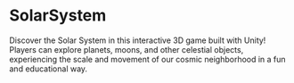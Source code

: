 # SolarSystem
Discover the Solar System in this interactive 3D game built with Unity! Players can explore planets, moons, and other celestial objects, experiencing the scale and movement of our cosmic neighborhood in a fun and educational way.
